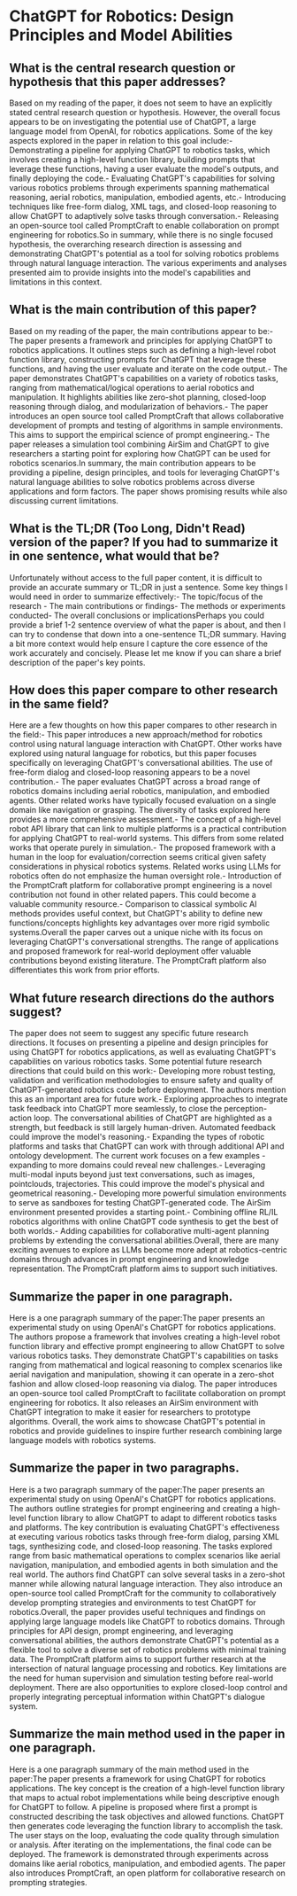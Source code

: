 # ChatGPT for Robotics: Design Principles and Model Abilities

## What is the central research question or hypothesis that this paper addresses?

Based on my reading of the paper, it does not seem to have an explicitly stated central research question or hypothesis. However, the overall focus appears to be on investigating the potential use of ChatGPT, a large language model from OpenAI, for robotics applications. Some of the key aspects explored in the paper in relation to this goal include:- Demonstrating a pipeline for applying ChatGPT to robotics tasks, which involves creating a high-level function library, building prompts that leverage these functions, having a user evaluate the model's outputs, and finally deploying the code.- Evaluating ChatGPT's capabilities for solving various robotics problems through experiments spanning mathematical reasoning, aerial robotics, manipulation, embodied agents, etc.- Introducing techniques like free-form dialog, XML tags, and closed-loop reasoning to allow ChatGPT to adaptively solve tasks through conversation.- Releasing an open-source tool called PromptCraft to enable collaboration on prompt engineering for robotics.So in summary, while there is no single focused hypothesis, the overarching research direction is assessing and demonstrating ChatGPT's potential as a tool for solving robotics problems through natural language interaction. The various experiments and analyses presented aim to provide insights into the model's capabilities and limitations in this context.


## What is the main contribution of this paper?

Based on my reading of the paper, the main contributions appear to be:- The paper presents a framework and principles for applying ChatGPT to robotics applications. It outlines steps such as defining a high-level robot function library, constructing prompts for ChatGPT that leverage these functions, and having the user evaluate and iterate on the code output.- The paper demonstrates ChatGPT's capabilities on a variety of robotics tasks, ranging from mathematical/logical operations to aerial robotics and manipulation. It highlights abilities like zero-shot planning, closed-loop reasoning through dialog, and modularization of behaviors.- The paper introduces an open source tool called PromptCraft that allows collaborative development of prompts and testing of algorithms in sample environments. This aims to support the empirical science of prompt engineering.- The paper releases a simulation tool combining AirSim and ChatGPT to give researchers a starting point for exploring how ChatGPT can be used for robotics scenarios.In summary, the main contribution appears to be providing a pipeline, design principles, and tools for leveraging ChatGPT's natural language abilities to solve robotics problems across diverse applications and form factors. The paper shows promising results while also discussing current limitations.


## What is the TL;DR (Too Long, Didn't Read) version of the paper? If you had to summarize it in one sentence, what would that be?

Unfortunately without access to the full paper content, it is difficult to provide an accurate summary or TL;DR in just a sentence. Some key things I would need in order to summarize effectively:- The topic/focus of the research - The main contributions or findings- The methods or experiments conducted- The overall conclusions or implicationsPerhaps you could provide a brief 1-2 sentence overview of what the paper is about, and then I can try to condense that down into a one-sentence TL;DR summary. Having a bit more context would help ensure I capture the core essence of the work accurately and concisely. Please let me know if you can share a brief description of the paper's key points.


## How does this paper compare to other research in the same field?

Here are a few thoughts on how this paper compares to other research in the field:- This paper introduces a new approach/method for robotics control using natural language interaction with ChatGPT. Other works have explored using natural language for robotics, but this paper focuses specifically on leveraging ChatGPT's conversational abilities. The use of free-form dialog and closed-loop reasoning appears to be a novel contribution.- The paper evaluates ChatGPT across a broad range of robotics domains including aerial robotics, manipulation, and embodied agents. Other related works have typically focused evaluation on a single domain like navigation or grasping. The diversity of tasks explored here provides a more comprehensive assessment.- The concept of a high-level robot API library that can link to multiple platforms is a practical contribution for applying ChatGPT to real-world systems. This differs from some related works that operate purely in simulation.- The proposed framework with a human in the loop for evaluation/correction seems critical given safety considerations in physical robotics systems. Related works using LLMs for robotics often do not emphasize the human oversight role.- Introduction of the PromptCraft platform for collaborative prompt engineering is a novel contribution not found in other related papers. This could become a valuable community resource.- Comparison to classical symbolic AI methods provides useful context, but ChatGPT's ability to define new functions/concepts highlights key advantages over more rigid symbolic systems.Overall the paper carves out a unique niche with its focus on leveraging ChatGPT's conversational strengths. The range of applications and proposed framework for real-world deployment offer valuable contributions beyond existing literature. The PromptCraft platform also differentiates this work from prior efforts.


## What future research directions do the authors suggest?

The paper does not seem to suggest any specific future research directions. It focuses on presenting a pipeline and design principles for using ChatGPT for robotics applications, as well as evaluating ChatGPT's capabilities on various robotics tasks. Some potential future research directions that could build on this work:- Developing more robust testing, validation and verification methodologies to ensure safety and quality of ChatGPT-generated robotics code before deployment. The authors mention this as an important area for future work.- Exploring approaches to integrate task feedback into ChatGPT more seamlessly, to close the perception-action loop. The conversational abilities of ChatGPT are highlighted as a strength, but feedback is still largely human-driven. Automated feedback could improve the model's reasoning.- Expanding the types of robotic platforms and tasks that ChatGPT can work with through additional API and ontology development. The current work focuses on a few examples - expanding to more domains could reveal new challenges.- Leveraging multi-modal inputs beyond just text conversations, such as images, pointclouds, trajectories. This could improve the model's physical and geometrical reasoning.- Developing more powerful simulation environments to serve as sandboxes for testing ChatGPT-generated code. The AirSim environment presented provides a starting point.- Combining offline RL/IL robotics algorithms with online ChatGPT code synthesis to get the best of both worlds.- Adding capabilities for collaborative multi-agent planning problems by extending the conversational abilities.Overall, there are many exciting avenues to explore as LLMs become more adept at robotics-centric domains through advances in prompt engineering and knowledge representation. The PromptCraft platform aims to support such initiatives.


## Summarize the paper in one paragraph.

Here is a one paragraph summary of the paper:The paper presents an experimental study on using OpenAI's ChatGPT for robotics applications. The authors propose a framework that involves creating a high-level robot function library and effective prompt engineering to allow ChatGPT to solve various robotics tasks. They demonstrate ChatGPT's capabilities on tasks ranging from mathematical and logical reasoning to complex scenarios like aerial navigation and manipulation, showing it can operate in a zero-shot fashion and allow closed-loop reasoning via dialog. The paper introduces an open-source tool called PromptCraft to facilitate collaboration on prompt engineering for robotics. It also releases an AirSim environment with ChatGPT integration to make it easier for researchers to prototype algorithms. Overall, the work aims to showcase ChatGPT's potential in robotics and provide guidelines to inspire further research combining large language models with robotics systems.


## Summarize the paper in two paragraphs.

Here is a two paragraph summary of the paper:The paper presents an experimental study on using OpenAI's ChatGPT for robotics applications. The authors outline strategies for prompt engineering and creating a high-level function library to allow ChatGPT to adapt to different robotics tasks and platforms. The key contribution is evaluating ChatGPT's effectiveness at executing various robotics tasks through free-form dialog, parsing XML tags, synthesizing code, and closed-loop reasoning. The tasks explored range from basic mathematical operations to complex scenarios like aerial navigation, manipulation, and embodied agents in both simulation and the real world. The authors find ChatGPT can solve several tasks in a zero-shot manner while allowing natural language interaction. They also introduce an open-source tool called PromptCraft for the community to collaboratively develop prompting strategies and environments to test ChatGPT for robotics.Overall, the paper provides useful techniques and findings on applying large language models like ChatGPT to robotics domains. Through principles for API design, prompt engineering, and leveraging conversational abilities, the authors demonstrate ChatGPT's potential as a flexible tool to solve a diverse set of robotics problems with minimal training data. The PromptCraft platform aims to support further research at the intersection of natural language processing and robotics. Key limitations are the need for human supervision and simulation testing before real-world deployment. There are also opportunities to explore closed-loop control and properly integrating perceptual information within ChatGPT's dialogue system.


## Summarize the main method used in the paper in one paragraph.

Here is a one paragraph summary of the main method used in the paper:The paper presents a framework for using ChatGPT for robotics applications. The key concept is the creation of a high-level function library that maps to actual robot implementations while being descriptive enough for ChatGPT to follow. A pipeline is proposed where first a prompt is constructed describing the task objectives and allowed functions. ChatGPT then generates code leveraging the function library to accomplish the task. The user stays on the loop, evaluating the code quality through simulation or analysis. After iterating on the implementations, the final code can be deployed. The framework is demonstrated through experiments across domains like aerial robotics, manipulation, and embodied agents. The paper also introduces PromptCraft, an open platform for collaborative research on prompting strategies.
